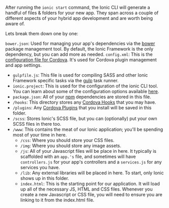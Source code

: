 After running the `ionic start` command, the Ionic CLI will generate a handful of files & folders for your new app. They span across a couple of different aspects of your hybrid app development and are worth being aware of.

Lets break them down one by one:

`bower.json`: Used for managing your app's dependencies via the [bower](http://bower.io/) package management tool. By default, the Ionic Framework is the only dependency, but you can add more as needed.
`config.xml`: This is the [configuration file for Cordova](http://cordova.apache.org/docs/en/4.0.0/config_ref_index.md.html). It's used for Cordova plugin management and app settings.
- `gulpfile.js`: This file is used for compiling SASS and other Ionic Framework specific tasks via the [gulp](http://gulpjs.com/) task runner.
- `ionic.project`: This is used for the configuration of the ionic CLI tool. You can learn about some of the configuration options available [here](https://github.com/driftyco/ionic-cli).
- `package.json`: All of your [npm](https://www.npmjs.com/) dependencies are stored in this file.
- `/hooks`: This directory stores any [Cordova Hooks](https://github.com/apache/cordova-lib/blob/master/cordova-lib/templates/hooks-README.md) that you may have.
- `/plugins`: Any [Cordova Plugins](http://cordova.apache.org/docs/en/4.0.0/cordova_plugins_pluginapis.md.html) that you install will be saved in this folder.
- `/scss`: Stores Ionic's SCSS file, but you can (optionally) put your own SCSS files in there too.
- `/www`: This contains the meat of our Ionic application; you'll be spending most of your time in here.
	- `/css`: Where you should store your CSS files.
	- `/img`: Where you should store any image assets.
	- `/js`: All of your Javascript files will be place in here. It typically is scaffolded with an `app.'s` file, and sometimes will have `controllers.js` for your app's controllers and a `services.js` for any services you have.
	- `/lib`: Any external libraries will be placed in here. To start, only Ionic shows up in this folder.
	- `index.html`: This is the starting point for our application. It will load up all of the necessary JS, HTML and CSS files. Whenever you create a new Javascript or CSS file, you will need to ensure you are linking to it from the index.html file.
